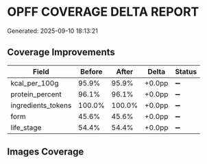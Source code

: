 # OPFF COVERAGE DELTA REPORT
Generated: 2025-09-10 18:13:21

## Coverage Improvements

| Field | Before | After | Delta | Status |
|-------|--------|-------|-------|--------|
| kcal_per_100g | 95.9% | 95.9% | +0.0pp | ➖ |
| protein_percent | 96.1% | 96.1% | +0.0pp | ➖ |
| ingredients_tokens | 100.0% | 100.0% | +0.0pp | ➖ |
| form | 45.6% | 45.6% | +0.0pp | ➖ |
| life_stage | 54.4% | 54.4% | +0.0pp | ➖ |

## Images Coverage
